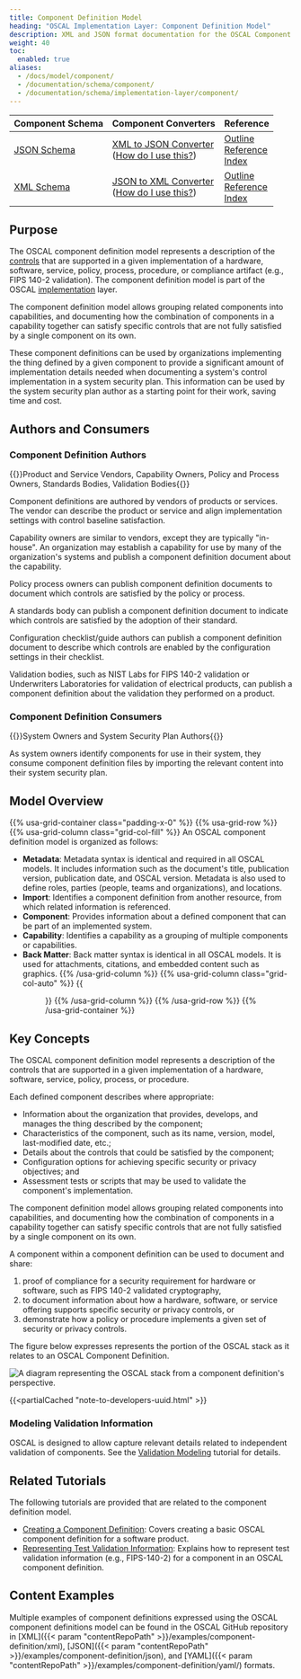 ```yaml
---
title: Component Definition Model
heading: "OSCAL Implementation Layer: Component Definition Model"
description: XML and JSON format documentation for the OSCAL Component Definition model, which is part of the OSCAL implementation layer in the OSCAL [Layers and Models Reference](/documentation/schema/). These formats model a description of the controls that are supported in a given implementation of a hardware, software, service, policy, process, procedure, or compliance artifact (e.g., FIPS 140-2 validation).
weight: 40
toc:
  enabled: true
aliases:
  - /docs/model/component/
  - /documentation/schema/component/
  - /documentation/schema/implementation-layer/component/
---
```


| Component Schema | Component Converters | Reference |
|:--- |:--- |:--- |
| [JSON Schema](https://github.com/usnistgov/OSCAL/releases/download/v1.1.0/oscal_component_schema.json) | [XML to JSON Converter](https://github.com/usnistgov/OSCAL/releases/download/v1.1.0/oscal_component_xml-to-json-converter.xsl)<br />([How do I use this?](https://github.com/usnistgov/OSCAL/tree/main/json#converting-oscal-xml-content-to-json)) | [Outline](https://pages.nist.gov/OSCAL-Reference/models/latest/component-definition/json-outline/)<br />[Reference](https://pages.nist.gov/OSCAL-Reference/models/latest/component-definition/json-reference/)<br />[Index](https://pages.nist.gov/OSCAL-Reference/models/latest/component-definition/json-index/) |
| [XML Schema](https://github.com/usnistgov/OSCAL/releases/download/v1.1.0/oscal_component_schema.xsd) | [JSON to XML Converter](https://github.com/usnistgov/OSCAL/releases/download/v1.1.0/oscal_component_json-to-xml-converter.xsl)<br />([How do I use this?](https://github.com/usnistgov/OSCAL/tree/main/xml#converting-oscal-json-content-to-xml)) | [Outline](https://pages.nist.gov/OSCAL-Reference/models/latest/component-definition/xml-outline/)<br />[Reference](https://pages.nist.gov/OSCAL-Reference/models/latest/component-definition/xml-reference/)<br />[Index](https://pages.nist.gov/OSCAL-Reference/models/latest/component-definition/xml-index/) |

## Purpose

The OSCAL component definition model represents a description of the [controls](/concepts/terminology/#control) that are supported in a given implementation of a hardware, software, service, policy, process, procedure, or compliance artifact (e.g., FIPS 140-2 validation). The component definition model is part of the OSCAL [implementation](../) layer.

The component definition model allows grouping related components into capabilities, and documenting how the combination of components in a capability together can satisfy specific controls that are not fully satisfied by a single component on its own.

These component definitions can be used by organizations implementing the thing defined by a given component to provide a significant amount of implementation details needed when documenting a system's control implementation in a system security plan. This information can be used by the system security plan author as a starting point for their work, saving time and cost.

## Authors and Consumers

### Component Definition Authors

{{<callout>}}Product and Service Vendors, Capability Owners, Policy and Process Owners, Standards Bodies, Validation Bodies{{</callout>}}

Component definitions are authored by vendors of products or services. The vendor can describe the product or service and align implementation settings with control baseline satisfaction.

Capability owners are similar to vendors, except they are typically "in-house". An organization may establish a capability for use by many of the organization's systems and publish a component definition document about the capability.

Policy process owners can publish component definition documents to document which controls are satisfied by the policy or process.

A standards body can publish a component definition document to indicate which controls are satisfied by the adoption of their standard.

Configuration checklist/guide authors can publish a component definition document to describe which controls are enabled by the configuration settings in their checklist.

Validation bodies, such as NIST Labs for FIPS 140-2 validation or Underwriters Laboratories for validation of electrical products, can publish a component definition about the validation they performed on a product.

### Component Definition Consumers

{{<callout>}}System Owners and System Security Plan Authors{{</callout>}}

As system owners identify components for use in their system, they consume component definition files by importing the relevant content into their system security plan.

## Model Overview

{{% usa-grid-container class="padding-x-0" %}}
{{% usa-grid-row %}}
{{% usa-grid-column class="grid-col-fill" %}}
An OSCAL component definition model is organized as follows:
- **Metadata**: Metadata syntax is identical and required in all OSCAL models. It includes information such as the document's title, publication version, publication date, and OSCAL version. Metadata is also used to define roles, parties (people, teams and organizations), and locations.
- **Import**: Identifies a component definition from another resource, from which related information is referenced.
- **Component**: Provides information about a defined component that can be part of an implemented system.
- **Capability**: Identifies a capability as a grouping of multiple components or capabilities.
- **Back Matter**: Back matter syntax is identical in all OSCAL models. It is used for attachments, citations, and embedded content such as graphics.
{{% /usa-grid-column %}}
{{% usa-grid-column class="grid-col-auto" %}}
{{<figure src="component-model.svg" alt="A diagram depicting the component definition model. As described in the text, within the larger component definition model box, it shows a metadata at the top, followed by an import box, component box, capability box, and finally a back matter box." class="maxw-full margin-top-0">}}
{{% /usa-grid-column %}}
{{% /usa-grid-row %}}
{{% /usa-grid-container %}}

## Key Concepts

The OSCAL component definition model represents a description of the controls that are supported in a given implementation of a hardware, software, service, policy, process, or procedure.

Each defined component describes where appropriate:

- Information about the organization that provides, develops, and manages the thing described by the component;
- Characteristics of the component, such as its name, version, model, last-modified date, etc.;
- Details about the controls that could be satisfied by the component;
- Configuration options for achieving specific security or privacy objectives; and
- Assessment tests or scripts that may be used to validate the component's implementation.

The component definition model allows grouping related components into capabilities, and documenting how the combination of components in a capability together can satisfy specific controls that are not fully satisfied by a single component on its own.

A component within a component definition can be used to document and share:

1. proof of compliance for a security requirement for hardware or software, such as FIPS 140-2 validated cryptography,
1. to document information about how a hardware, software, or service offering supports specific security or privacy controls, or
1. demonstrate how a policy or procedure implements a given set of security or privacy controls.

The figure below expresses represents the portion of the OSCAL stack as it relates to an OSCAL Component Definition.

![A diagram representing the OSCAL stack from a component definition's perspective.](OSCAL-stack-component.svg)

{{<partialCached "note-to-developers-uuid.html" >}}

### Modeling Validation Information

OSCAL is designed to allow capture relevant details related to independent validation of components. See the [Validation Modeling](/learn/tutorials/validation-modeling/) tutorial for details.

## Related Tutorials

The following tutorials are provided that are related to the component definition model.

- [Creating a Component Definition](/learn/tutorials/simple-component-definition/): Covers creating a basic OSCAL component definition for a software product.
- [Representing Test Validation Information](/learn/tutorials/validation-modeling/): Explains how to represent test validation information (e.g., FIPS-140-2) for a component in an OSCAL component definition.

## Content Examples

Multiple examples of component definitions expressed using the OSCAL component definitions model can be found in the OSCAL GitHub repository in [XML]({{< param "contentRepoPath" >}}/examples/component-definition/xml),
[JSON]({{< param "contentRepoPath" >}}/examples/component-definition/json),
and [YAML]({{< param "contentRepoPath" >}}/examples/component-definition/yaml/) formats.
